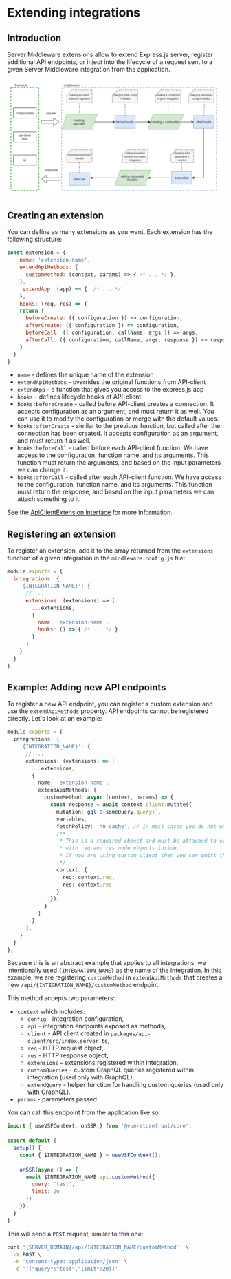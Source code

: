# Extending integrations

## Introduction

Server Middleware extensions allow to extend Express.js server, register additional API endpoints, or inject into the
lifecycle of a request sent to a given Server Middleware integration from the application.

<img src="../images/middleware-extensions.jpg"
alt="Middleware Extensions"
style="display: block; margin: 0 auto">

## Creating an extension

You can define as many extensions as you want. Each extension has the following structure:

```js
const extension = {
    name: 'extension-name',
    extendApiMethods: {
      customMethod: (context, params) => { /* ... */ },
    },
     extendApp: (app) => {  /* ... */
    },
    hooks: (req, res) => {
    return {
      beforeCreate: ({ configuration }) => configuration,
      afterCreate: ({ configuration }) => configuration,
      beforeCall: ({ configuration, callName, args }) => args,
      afterCall: ({ configuration, callName, args, response }) => response
    }
  }
}
```

- `name` - defines the unique name of the extension
- `extendApiMethods` - overrides the original functions from API-client
- `extendApp` - a function that gives you access to the express.js app
- `hooks` - defines lifecycle hooks of API-client
- `hooks:beforeCreate` - called before API-client creates a connection. It accepts configuration as an argument, and
  must return it as well. You can use it to modify the configuration or merge with the default values.
- `hooks:afterCreate` - similar to the previous function, but called after the connection has been created. It accepts
  configuration as an argument, and must return it as well.
- `hooks:beforeCall` - called before each API-client function. We have access to the configuration, function name, and
  its arguments. This function must return the arguments, and based on the input parameters we can change it.
- `hooks:afterCall` - called after each API-client function. We have access to the configuration, function name, and its
  arguments. This function must return the response, and based on the input parameters we can attach something to it.

See the [ApiClientExtension interface](/reference/api/core.apiclientextension.html) for more information.

## Registering an extension

To register an extension, add it to the array returned from the `extensions` function of a given integration in
the `middleware.config.js` file:

```js
module.exports = {
  integrations: {
    '{INTEGRATION_NAME}': {
      // ...
      extensions: (extensions) => [
        ...extensions,
        {
          name: 'extension-name',
          hooks: () => { /* ... */ }
        }
      ]
    }
  }
};
```

## Example: Adding new API endpoints

To register a new API endpoint, you can register a custom extension and use the `extendApiMethods` property. API
endpoints cannot be registered directly. Let's look at an example:

```ts
module.exports = {
  integrations: {
    '{INTEGRATION_NAME}': {
      // ...
      extensions: (extensions) => [
        ...extensions,
        {
          name: 'extension-name',
          extendApiMethods: {
            customMethod: async (context, params) => {
              const response = await context.client.mutate({
                mutation: gql`${someQuery.query}`,
                variables,
                fetchPolicy: 'no-cache', // in most cases you do not want to cache response in the Apollo
                /**
                 * This is a required object and must be attached to every graphql endpoint
                 * with req and res node objects inside.
                 * If you are using custom client then you can omitt this.
                 */
                context: {
                  req: context.req,
                  res: context.res
                }
              });
            }
          }
        }
      ],
    }
  }
};
```

Because this is an abstract example that applies to all integrations, we intentionally used `{INTEGRATION_NAME}` as the
name of the integration. In this example, we are registering `customMethod` in `extendApiMethods` that creates a
new `/api/{INTEGRATION_NAME}/customMethod` endpoint.

This method accepts two parameters:

- `context` which includes:
  - `config` - integration configuration,
  - `api` - integration endpoints exposed as methods,
  - `client` - API client created in `packages/api-client/src/index.server.ts`,
  - `req` - HTTP request object,
  - `res` - HTTP response object,
  - `extensions` - extensions registered within integration,
  - `customQueries` - custom GraphQL queries registered within integration (used only with GraphQL),
  - `extendQuery` - helper function for handling custom queries (used only with GraphQL).
- `params` - parameters passed.

You can call this endpoint from the application like so:

```javascript
import { useVSFContext, onSSR } from '@vue-storefront/core';

export default {
  setup() {
    const { $INTEGRATION_NAME } = useVSFContext();

    onSSR(async () => {
      await $INTEGRATION_NAME.api.customMethod({
        query: 'test',
        limit: 20
      })
    });
  }
}
```

This will send a `POST` request, similar to this one:

```bash
curl '{SERVER_DOMAIN}/api/INTEGRATION_NAME/customMethod`' \
  -X POST \
  -H 'content-type: application/json' \
  -d '[{"query":"test","limit":20}]'
```
